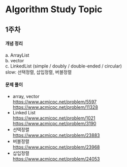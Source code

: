 # Algorithm Study Topic

## 1주차
#### 개념 정리
a. ArrayList  
b. vector  
c. LinkedList (simple / doubly / double-ended / circular)  
slow: 선택정렬, 삽입정렬, 버블정렬
#### 문제 풀이 
- array, vector  
https://www.acmicpc.net/problem/5597  
https://www.acmicpc.net/problem/11328  
- Linked List  
https://www.acmicpc.net/problem/1021  
https://www.acmicpc.net/problem/3190  
- 선택정렬  
https://www.acmicpc.net/problem/23883  
- 버블정렬  
https://www.acmicpc.net/problem/23968  
- 삽입정렬  
https://www.acmicpc.net/problem/24053   